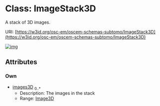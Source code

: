 
# Class: ImageStack3D

A stack of 3D images.

URI: [https://w3id.org/osc-em/oscem-schemas-subtomo/ImageStack3D](https://w3id.org/osc-em/oscem-schemas-subtomo/ImageStack3D)


[![img](https://yuml.me/diagram/nofunky;dir:TB/class/[Image3D]<images3D%200..*-++[ImageStack3D],[Image3D])](https://yuml.me/diagram/nofunky;dir:TB/class/[Image3D]<images3D%200..*-++[ImageStack3D],[Image3D])

## Attributes


### Own

 * [images3D](images3D.md)  <sub>0..\*</sub>
     * Description: The images in the stack
     * Range: [Image3D](Image3D.md)
